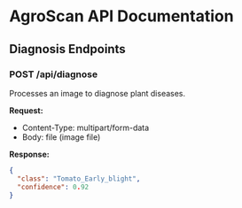 # AgroScan API Documentation

## Diagnosis Endpoints

### POST /api/diagnose
Processes an image to diagnose plant diseases.

**Request:**
- Content-Type: multipart/form-data
- Body: file (image file)

**Response:**
```json
{
  "class": "Tomato_Early_blight",
  "confidence": 0.92
}